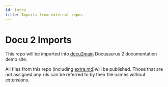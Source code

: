 ```yaml
---
id: intro
title: Imports from external repos
---
```


# Docu 2 Imports

This repo will be imported into
[docu2main](https://github.com/OleksiyRudenko/docu2main)
Docusaurus 2 documentation demo site.

All files from this repo (including [extra.md](./extra.md))will be published.
Those that are not assigned any `id`s can be referred to by their
file names without extensions.

